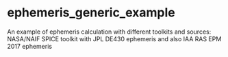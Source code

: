 # ephemeris_generic_example
An example of ephemeris calculation with different toolkits and sources: NASA/NAIF SPICE toolkit with JPL DE430 ephemeris and also IAA RAS EPM 2017 ephemeris
